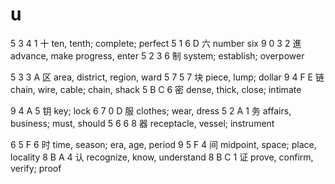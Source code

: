 # u

5 3 4 1    十 ten, tenth; complete; perfect
5 1 6 D    六 number six
9 0 3 2    進 advance, make progress, enter
5 2 3 6    制 system; establish; overpower
 
5 3 3 A    区 area, district, region, ward
5 7 5 7    块 piece, lump; dollar
9 4 F E    链 chain, wire, cable; chain, shack
5 B C 6    密 dense, thick, close; intimate
 
9 4 A 5    钥 key; lock
6 7 0 D    服 clothes; wear, dress
5 2 A 1    务 affairs, business; must, should
5 6 6 8    器 receptacle, vessel; instrument
 
6 5 F 6    时 time, season; era, age, period
9 5 F 4    间 midpoint, space; place, locality
8 B A 4    认 recognize, know, understand
8 B C 1    证 prove, confirm, verify; proof
